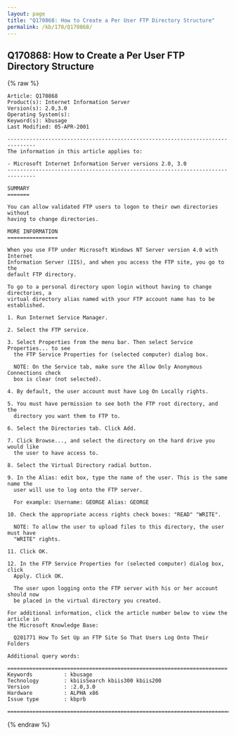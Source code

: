 ```yaml
---
layout: page
title: "Q170868: How to Create a Per User FTP Directory Structure"
permalink: /kb/170/Q170868/
---
```


## Q170868: How to Create a Per User FTP Directory Structure

{% raw %}

	Article: Q170868
	Product(s): Internet Information Server
	Version(s): 2.0,3.0
	Operating System(s): 
	Keyword(s): kbusage
	Last Modified: 05-APR-2001
	
	-------------------------------------------------------------------------------
	The information in this article applies to:
	
	- Microsoft Internet Information Server versions 2.0, 3.0 
	-------------------------------------------------------------------------------
	
	SUMMARY
	=======
	
	You can allow validated FTP users to logon to their own directories without
	having to change directories.
	
	MORE INFORMATION
	================
	
	When you use FTP under Microsoft Windows NT Server version 4.0 with Internet
	Information Server (IIS), and when you access the FTP site, you go to the
	default FTP directory.
	
	To go to a personal directory upon login without having to change directories, a
	virtual directory alias named with your FTP account name has to be established.
	
	1. Run Internet Service Manager.
	
	2. Select the FTP service.
	
	3. Select Properties from the menu bar. Then select Service Properties... to see
	  the FTP Service Properties for (selected computer) dialog box.
	
	  NOTE: On the Service tab, make sure the Allow Only Anonymous Connections check
	  box is clear (not selected).
	
	4. By default, the user account must have Log On Locally rights.
	
	5. You must have permission to see both the FTP root directory, and the
	  directory you want them to FTP to.
	
	6. Select the Directories tab. Click Add.
	
	7. Click Browse..., and select the directory on the hard drive you would like
	  the user to have access to.
	
	8. Select the Virtual Directory radial button.
	
	9. In the Alias: edit box, type the name of the user. This is the same name the
	  user will use to log onto the FTP server.
	
	  For example: Username: GEORGE Alias: GEORGE
	
	10. Check the appropriate access rights check boxes: "READ" "WRITE".
	
	  NOTE: To allow the user to upload files to this directory, the user must have
	  "WRITE" rights.
	
	11. Click OK.
	
	12. In the FTP Service Properties for (selected computer) dialog box, click
	  Apply. Click OK.
	
	  The user upon logging onto the FTP server with his or her account should now
	  be placed in the virtual directory you created.
	
	For additional information, click the article number below to view the article in
	the Microsoft Knowledge Base:
	
	  Q201771 How To Set Up an FTP Site So That Users Log Onto Their Folders
	
	Additional query words:
	
	======================================================================
	Keywords          : kbusage 
	Technology        : kbiisSearch kbiis300 kbiis200
	Version           : :2.0,3.0
	Hardware          : ALPHA x86
	Issue type        : kbprb
	
	=============================================================================
	

{% endraw %}
